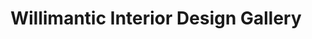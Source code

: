 ---
title: "Willimantic Interior Design Gallery"
url: /willimantic/willimantic-interior-design-gallery/
shop: Raumausstattung
---